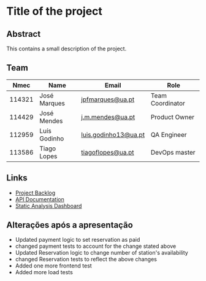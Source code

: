 # Title of the project

## Abstract

This contains a small description of the project.

## Team

| Nmec   | Name          | Email                  | Role              |
| ------ | ------------- | ---------------------- | ----------------- |
| 114321 | José Marques  | <jpfmarques@ua.pt>     | Team Coordinator  |
| 114429 | José Mendes   | <j.m.mendes@ua.pt>     | Product Owner     |
| 112959 | Luís Godinho  | <luis.godinho13@ua.pt> | QA Engineer       |
| 113586 | Tiago Lopes   | <tiagoflopes@ua.pt>    | DevOps master     |

## Links

- [Project Backlog](https://deti-tqs-03.atlassian.net/jira/software/projects/SCRUM/boards/1/backlog)
- [API Documentation](http://deti-tqs-03.ua.pt:8080/swagger-ui/index.html)
- [Static Analysis Dashboard](http://deti-tqs-03.ua.pt:3001)

## Alterações após a apresentação

- Updated payment logic to set reservation as paid
- changed payment tests to account for the change stated above
- Updated Reservation logic to change number of station's availability
- changed Reservation tests to reflect the above changes
- Added one more frontend test
- Added more load tests
